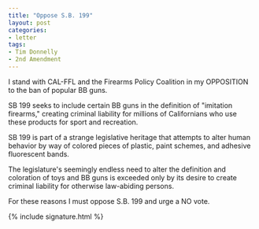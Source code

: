 ```yaml
---
title: "Oppose S.B. 199"
layout: post
categories:
- letter
tags:
- Tim Donnelly
- 2nd Amendment
---
```


I stand with CAL-FFL and the Firearms Policy Coalition in my OPPOSITION to the ban of popular BB guns.

SB 199 seeks to include certain BB guns in the definition of "imitation firearms," creating criminal liability for millions of Californians who use these products for sport and recreation.

SB 199 is part of a strange legislative heritage that attempts to alter human behavior by way of colored pieces of plastic, paint schemes, and adhesive fluorescent bands.

The legislature's seemingly endless need to alter the definition and coloration of toys and BB guns is exceeded only by its desire to create criminal liability for otherwise law-abiding persons.

For these reasons I must oppose S.B. 199 and urge a NO vote.

{% include signature.html %}
